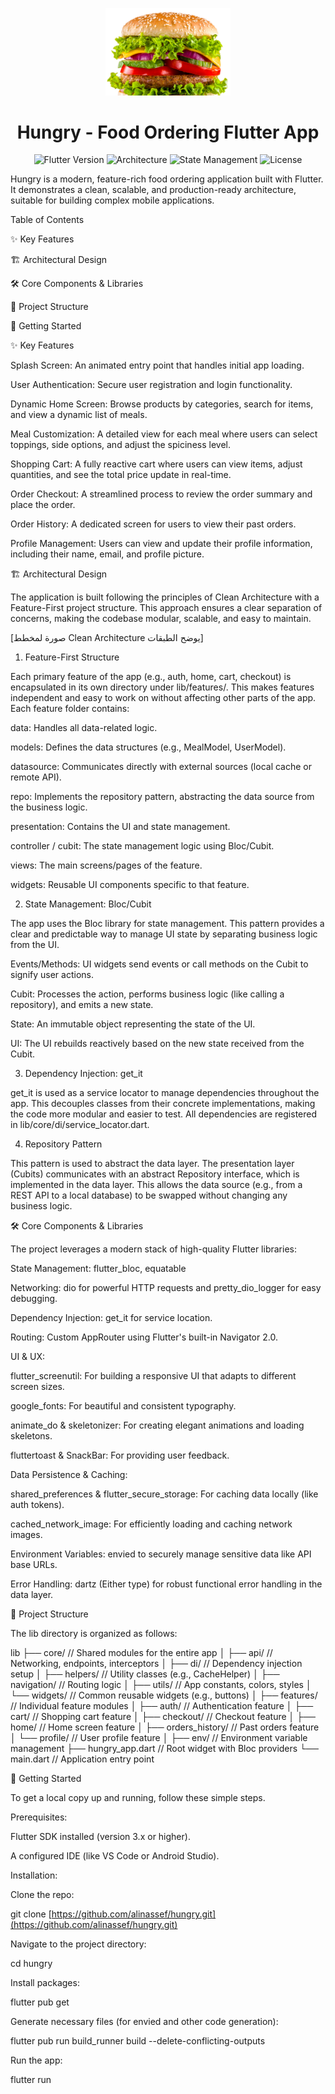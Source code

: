 <p align="center">
<img src="https://raw.githubusercontent.com/alinassef/hungry/main/assets/images/splash_burger_image.png" alt="Hungry App Logo" width="200"/>
</p>

<h1 align="center">Hungry - Food Ordering Flutter App</h1>

<p align="center">
<img src="https://img.shields.io/badge/Flutter-3.x-blue?logo=flutter" alt="Flutter Version">
<img src="https://img.shields.io/badge/Architecture-Clean%20%7C%20Feature--First-orange" alt="Architecture">
<img src="https://img.shields.io/badge/State%20Management-Bloc%20%7C%20Cubit-blueviolet?logo=bloc" alt="State Management">
<img src="https://img.shields.io/badge/License-MIT-green" alt="License">
</p>

Hungry is a modern, feature-rich food ordering application built with Flutter. It demonstrates a clean, scalable, and production-ready architecture, suitable for building complex mobile applications.

Table of Contents

✨ Key Features

🏗️ Architectural Design

🛠️ Core Components & Libraries

📁 Project Structure

🚀 Getting Started

✨ Key Features

Splash Screen: An animated entry point that handles initial app loading.

User Authentication: Secure user registration and login functionality.

Dynamic Home Screen: Browse products by categories, search for items, and view a dynamic list of meals.

Meal Customization: A detailed view for each meal where users can select toppings, side options, and adjust the spiciness level.

Shopping Cart: A fully reactive cart where users can view items, adjust quantities, and see the total price update in real-time.

Order Checkout: A streamlined process to review the order summary and place the order.

Order History: A dedicated screen for users to view their past orders.

Profile Management: Users can view and update their profile information, including their name, email, and profile picture.

🏗️ Architectural Design

The application is built following the principles of Clean Architecture with a Feature-First project structure. This approach ensures a clear separation of concerns, making the codebase modular, scalable, and easy to maintain.

[صورة لمخطط Clean Architecture يوضح الطبقات]

1. Feature-First Structure

Each primary feature of the app (e.g., auth, home, cart, checkout) is encapsulated in its own directory under lib/features/. This makes features independent and easy to work on without affecting other parts of the app. Each feature folder contains:

data: Handles all data-related logic.

models: Defines the data structures (e.g., MealModel, UserModel).

datasource: Communicates directly with external sources (local cache or remote API).

repo: Implements the repository pattern, abstracting the data source from the business logic.

presentation: Contains the UI and state management.

controller / cubit: The state management logic using Bloc/Cubit.

views: The main screens/pages of the feature.

widgets: Reusable UI components specific to that feature.

2. State Management: Bloc/Cubit

The app uses the Bloc library for state management. This pattern provides a clear and predictable way to manage UI state by separating business logic from the UI.

Events/Methods: UI widgets send events or call methods on the Cubit to signify user actions.

Cubit: Processes the action, performs business logic (like calling a repository), and emits a new state.

State: An immutable object representing the state of the UI.

UI: The UI rebuilds reactively based on the new state received from the Cubit.

3. Dependency Injection: get_it

get_it is used as a service locator to manage dependencies throughout the app. This decouples classes from their concrete implementations, making the code more modular and easier to test. All dependencies are registered in lib/core/di/service_locator.dart.

4. Repository Pattern

This pattern is used to abstract the data layer. The presentation layer (Cubits) communicates with an abstract Repository interface, which is implemented in the data layer. This allows the data source (e.g., from a REST API to a local database) to be swapped without changing any business logic.

🛠️ Core Components & Libraries

The project leverages a modern stack of high-quality Flutter libraries:

State Management: flutter_bloc, equatable

Networking: dio for powerful HTTP requests and pretty_dio_logger for easy debugging.

Dependency Injection: get_it for service location.

Routing: Custom AppRouter using Flutter's built-in Navigator 2.0.

UI & UX:

flutter_screenutil: For building a responsive UI that adapts to different screen sizes.

google_fonts: For beautiful and consistent typography.

animate_do & skeletonizer: For creating elegant animations and loading skeletons.

fluttertoast & SnackBar: For providing user feedback.

Data Persistence & Caching:

shared_preferences & flutter_secure_storage: For caching data locally (like auth tokens).

cached_network_image: For efficiently loading and caching network images.

Environment Variables: envied to securely manage sensitive data like API base URLs.

Error Handling: dartz (Either type) for robust functional error handling in the data layer.

📁 Project Structure

The lib directory is organized as follows:

lib
├── core/               // Shared modules for the entire app
│   ├── api/            // Networking, endpoints, interceptors
│   ├── di/             // Dependency injection setup
│   ├── helpers/        // Utility classes (e.g., CacheHelper)
│   ├── navigation/     // Routing logic
│   ├── utils/          // App constants, colors, styles
│   └── widgets/        // Common reusable widgets (e.g., buttons)
│
├── features/           // Individual feature modules
│   ├── auth/           // Authentication feature
│   ├── cart/           // Shopping cart feature
│   ├── checkout/       // Checkout feature
│   ├── home/           // Home screen feature
│   ├── orders_history/ // Past orders feature
│   └── profile/        // User profile feature
│
├── env/                // Environment variable management
├── hungry_app.dart     // Root widget with Bloc providers
└── main.dart           // Application entry point


🚀 Getting Started

To get a local copy up and running, follow these simple steps.

Prerequisites:

Flutter SDK installed (version 3.x or higher).

A configured IDE (like VS Code or Android Studio).

Installation:

Clone the repo:

git clone [https://github.com/alinassef/hungry.git](https://github.com/alinassef/hungry.git)


Navigate to the project directory:

cd hungry


Install packages:

flutter pub get


Generate necessary files (for envied and other code generation):

flutter pub run build_runner build --delete-conflicting-outputs


Run the app:

flutter run
